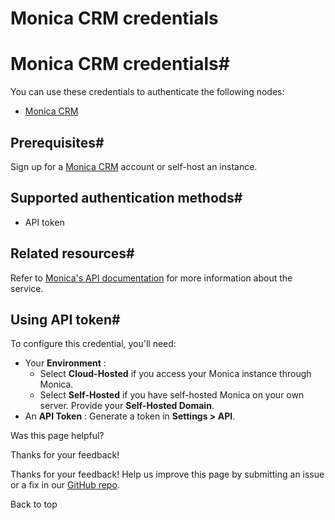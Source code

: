 # Monica CRM credentials

[ ](https://github.com/n8n-io/n8n-docs/edit/main/docs/integrations/builtin/credentials/monicacrm.md "Edit this page")

# Monica CRM credentials#

You can use these credentials to authenticate the following nodes:

  * [Monica CRM](../../app-nodes/n8n-nodes-base.monicacrm/)



## Prerequisites#

Sign up for a [Monica CRM](https://www.monicahq.com/) account or self-host an instance.

## Supported authentication methods#

  * API token



## Related resources#

Refer to [Monica's API documentation](https://www.monicahq.com/api) for more information about the service.

## Using API token#

To configure this credential, you'll need:

  * Your **Environment** :
    * Select **Cloud-Hosted** if you access your Monica instance through Monica.
    * Select **Self-Hosted** if you have self-hosted Monica on your own server. Provide your **Self-Hosted Domain**.
  * An **API Token** : Generate a token in **Settings > API**.

Was this page helpful? 

Thanks for your feedback! 

Thanks for your feedback! Help us improve this page by submitting an issue or a fix in our [GitHub repo](https://github.com/n8n-io/n8n-docs). 

Back to top 
